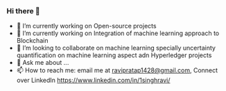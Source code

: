 ### Hi there 👋

- 🔭 I’m currently working on Open-source projects
- 🌱 I’m currently working on Integration of machine learning approach to Blockchain
- 👯 I’m looking to collaborate on machine learning specially uncertainty quantification on machine learning aspect adn Hyperledger projects
- 💬 Ask me about ...
- 📫 How to reach me: email me at ravipratap1428@gmail.com, Connect over LinkedIn https://www.linkedin.com/in/1singhravi/


<!--
**singhravipratap/singhravipratap** is a ✨ _special_ ✨ repository because its `README.md` (this file) appears on your GitHub profile.

Here are some ideas to get you started:

- 🔭 I’m currently working on ...
- 🌱 I’m currently learning ...
- 👯 I’m looking to collaborate on ...
- 🤔 I’m looking for help with ...
- 💬 Ask me about ...
- 📫 How to reach me: ...
- 😄 Pronouns: ...
- ⚡ Fun fact: ...
-->
